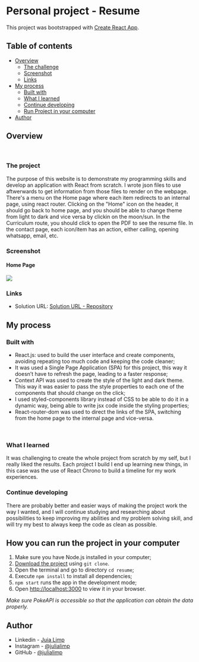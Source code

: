 # Personal project - Resume

This project was bootstrapped with [Create React App](https://github.com/facebook/create-react-app).

## Table of contents

- [Overview](#overview)
  - [The challenge](#the-challenge)
  - [Screenshot](#screenshot)
  - [Links](#links)
- [My process](#my-process)
  - [Built with](#built-with)
  - [What I learned](#what-i-learned-and-difficulties)
  - [Continue developing](#continue-developing)
  - [Run Project in your computer](#how-you-can-run-the-project-in-your-computer)
- [Author](#author)

## Overview
<br>

### The project

The purpose of this website is to demonstrate my programming skills and develop an application with React from scratch. I wrote json files to use aftwerwards to get information from those files to render on the webpage. There's a menu on the Home page where each item redirects to an internal page, using react router.
Clicking on the "Home" icon on the header, it should go back to home page, and you should be able to change theme from light to dark and vice versa by clickin on the moon/sun.
In the Curriculum route, you should click to open the PDF to see the resume file.
In the contact page, each icon/item has an action, either calling, opening whatsapp, email, etc.


### Screenshot
#### Home Page

<a href="#" target="_blank">
  <img src="./src/images/home-page.JPG">
</a>


### Links

- Solution URL: [Solution URL - Repository](https://github.com/julialimp/resume)


## My process

### Built with
- React.js: used to build the user interface and create components, avoiding repeating too much code and keeping the code cleaner;
- It was used a Single Page Application (SPA) for this project, this way it doesn’t have to refresh the page, leading to a faster response;
- Context API was used to create the style of the light and dark theme. This way it was easier to pass the style properties to each one of the components that should change on the click;
- I used styled-components library instead of CSS to be able to do it in a dynamic way, being able to write jsx code inside the styling properties;
- React-router-dom was used to direct the links of the SPA, switching from the home page to the internal page and vice-versa.
<br>

### What I learned

It was challenging to create the whole project from scratch by my self, but I really liked the results. 
Each project I build I end up learning new things, in this case was the use of React Chrono to build a timeline for my work experiences.


### Continue developing

There are probably better and easier ways of making the project work the way I wanted, and I will continue studying and researching about possibilities to keep improving my abilities and my problem solving skill, and will try my best to always keep the code as clean as possible.

## How you can run the project in your computer

1. Make sure you have Node.js installed in your computer;
2. [Download the project](https://github.com/julialimp/resume) using `git clone`.
3. Open the terminal and go to directory `cd resume`;
4. Execute `npm install` to install all dependencies;
5. `npm start` runs the app in the development mode;
6. Open [http://localhost:3000](http://localhost:3000) to view it in your browser.

*Make sure PokeAPI is accessible so that the application can obtain the data properly.*

## Author

- Linkedin - [Juia Limp](https://www.linkedin.com/in/julia-limp/)
- Instagram - [@julialimp](https://www.instagram.com/julialimp)
- GitHub - [@julialimp](https://github.com/julialimp)